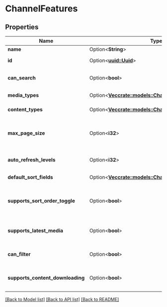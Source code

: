 # ChannelFeatures

## Properties

Name | Type | Description | Notes
------------ | ------------- | ------------- | -------------
**name** | Option<**String**> | Gets or sets the name. | [optional]
**id** | Option<[**uuid::Uuid**](uuid::Uuid.md)> | Gets or sets the identifier. | [optional]
**can_search** | Option<**bool**> | Gets or sets a value indicating whether this instance can search. | [optional]
**media_types** | Option<[**Vec<crate::models::ChannelMediaType>**](ChannelMediaType.md)> | Gets or sets the media types. | [optional]
**content_types** | Option<[**Vec<crate::models::ChannelMediaContentType>**](ChannelMediaContentType.md)> | Gets or sets the content types. | [optional]
**max_page_size** | Option<**i32**> | Gets or sets the maximum number of records the channel allows retrieving at a time. | [optional]
**auto_refresh_levels** | Option<**i32**> | Gets or sets the automatic refresh levels. | [optional]
**default_sort_fields** | Option<[**Vec<crate::models::ChannelItemSortField>**](ChannelItemSortField.md)> | Gets or sets the default sort orders. | [optional]
**supports_sort_order_toggle** | Option<**bool**> | Gets or sets a value indicating whether a sort ascending/descending toggle is supported. | [optional]
**supports_latest_media** | Option<**bool**> | Gets or sets a value indicating whether [supports latest media]. | [optional]
**can_filter** | Option<**bool**> | Gets or sets a value indicating whether this instance can filter. | [optional]
**supports_content_downloading** | Option<**bool**> | Gets or sets a value indicating whether [supports content downloading]. | [optional]

[[Back to Model list]](../README.md#documentation-for-models) [[Back to API list]](../README.md#documentation-for-api-endpoints) [[Back to README]](../README.md)


